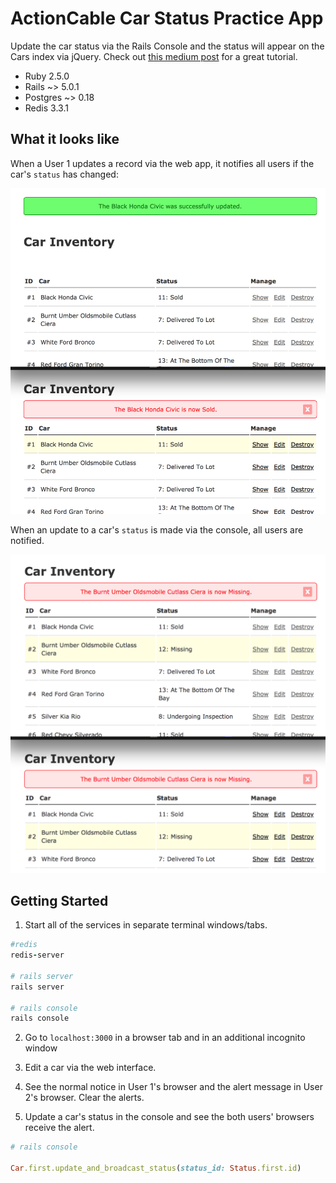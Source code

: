 # ActionCable Car Status Practice App

Update the car status via the Rails Console and the status will appear on the Cars index via jQuery. Check out [this medium post](https://medium.com/rubyinside/action-cable-hello-world-with-rails-5-1-efc475b0208b) for a great tutorial.

* Ruby 2.5.0
* Rails ~> 5.0.1
* Postgres ~> 0.18
* Redis 3.3.1

## What it looks like

When a User 1 updates a record via the web app, it notifies all users if the car's `status` has changed:

![alt text](/public/screenshots/controller_update.png "Screenshot")

When an update to a car's `status` is made via the console, all users are notified.

![alt text](/public/screenshots/console_update.png "Screenshot")


## Getting Started

1. Start all of the services in separate terminal windows/tabs.

```ruby
#redis
redis-server

# rails server
rails server

# rails console
rails console
```

2. Go to `localhost:3000` in a browser tab and in an additional incognito window

3. Edit a car via the web interface.

4. See the normal notice in User 1's browser and the alert message in User 2's browser. Clear the alerts.

5. Update a car's status in the console and see the both users' browsers receive the alert.

```ruby
# rails console

Car.first.update_and_broadcast_status(status_id: Status.first.id)
```
